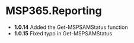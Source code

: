 # **MSP365.Reporting**

- **1.0.14** Added the Get-MSPSAMStatus function
- **1.0.15** Fixed typo in Get-MSPSAMStatus
